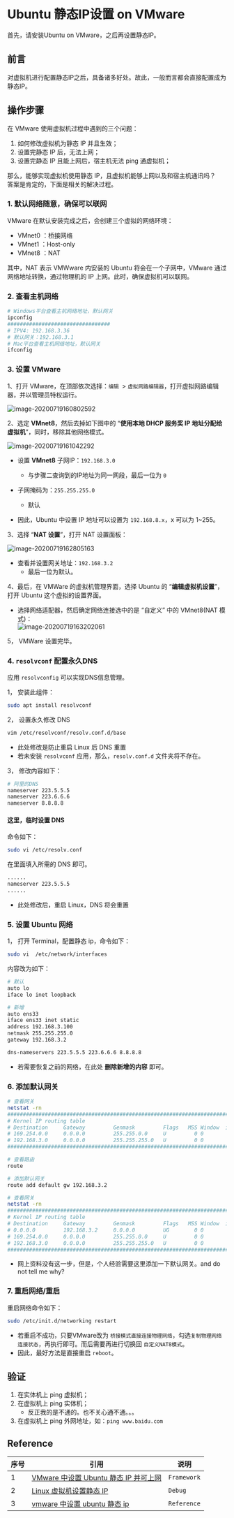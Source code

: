 # Ubuntu 静态IP设置 on VMware

首先，请安装Ubuntu on VMware，之后再设置静态IP。



## 前言

对虚拟机进行配置静态IP之后，具备诸多好处。故此，一般而言都会直接配置成为静态IP。



## 操作步骤

在 VMware 使用虚拟机过程中遇到的三个问题：

1.  如何修改虚拟机为静态 IP 并且生效；
2.  设置完静态 IP 后，无法上网；
3.  设置完静态 IP 且能上网后，宿主机无法 ping 通虚拟机；

那么，能够实现虚拟机使用静态 IP，且虚拟机能够上网以及和宿主机通讯吗？  
答案是肯定的，下面是相关的解决过程。

### 1. 默认网络随意，确保可以联网

VMware 在默认安装完成之后，会创建三个虚拟的网络环境：

-   VMnet0 ：桥接网络
-   VMnet1 ：Host-only
-   VMnet8 ：NAT

其中，NAT 表示 VMWware 内安装的 Ubuntu 将会在一个子网中，VMware 通过网络地址转换，通过物理机的 IP 上网。此时，确保虚拟机可以联网。



### 2. 查看主机网络

```bash
# Windows平台查看主机网络地址，默认网关
ipconfig
#################################
# IPV4: 192.168.3.36
# 默认网关：192.168.3.1
# Mac平台查看主机网络地址，默认网关
ifconfig
```



### 3. 设置 VMware

1、打开 VMware，在顶部依次选择：`编辑 `> `虚拟网路编辑器`，打开虚拟网路编辑器，并以管理员特权运行。

![image-20200719160802592](_resource/Ubuntu%20%E9%9D%99%E6%80%81IP%E8%AE%BE%E7%BD%AE/image-20200719160802592.png)



2、选定 **VMnet8**，然后去掉如下图中的 “**使用本地 DHCP 服务奖 IP 地址分配给虚拟机**”，同时，移除其他网络模式。

![image-20200719161042292](_resource/Ubuntu%20%E9%9D%99%E6%80%81IP%E8%AE%BE%E7%BD%AE/image-20200719161042292.png)

- 设置 **VMnet8** 子网IP：`192.168.3.0`
    - 与步骤二查询到的IP地址为同一网段，最后一位为 `0`

- 子网掩码为：`255.255.255.0`
    - 默认

- 因此，Ubuntu 中设置 IP 地址可以设置为 `192.168.8.x`，x 可以为 1~255。



3、选择 “**NAT 设置**”，打开 NAT 设置面板：

![image-20200719162805163](_resource/Ubuntu%20%E9%9D%99%E6%80%81IP%E8%AE%BE%E7%BD%AE/image-20200719162805163.png)

- 查看并设置网关地址：`192.168.3.2`
    - 最后一位为默认。



4、最后，在 VMWare 的虚拟机管理界面，选择 Ubuntu 的 “**编辑虚拟机设置**”，打开 Ubuntu 这个虚拟的设置界面。

- 选择网络适配器，然后确定网络连接选中的是 “自定义” 中的 VMnet8(NAT 模式)：  
    ![image-20200719163202061](_resource/Ubuntu%20%E9%9D%99%E6%80%81IP%E8%AE%BE%E7%BD%AE/image-20200719163202061.png)

5， VMWare 设置完毕。



### 4.  `resolvconf` 配置永久DNS

应用 `resolvconfig` 可以实现DNS信息管理。

1， 安装此组件：

```bash
sudo apt install resolvconf
```



2， 设置永久修改 DNS

```bash
vim /etc/resolvconf/resolv.conf.d/base
```

- 此处修改是防止重启 Linux 后 DNS 重置
- 若未安装 `resolvconf` 应用，那么，`resolv.conf.d` 文件夹将不存在。



3， 修改内容如下：

```bash
# 阿里的DNS
nameserver 223.5.5.5
nameserver 223.6.6.6
nameserver 8.8.8.8
```



#### 这里，临时设置 DNS

命令如下：

```bash
sudo vi /etc/resolv.conf
```

在里面填入所需的 DNS 即可。

```bash
......
nameserver 223.5.5.5
......
```

- 此处修改后，重启 Linux，DNS 将会重置



### 5. 设置 Ubuntu 网络

1， 打开 Terminal，配置静态 ip，命令如下：

```bash
sudo vi  /etc/network/interfaces
```

内容改为如下：

```bash
# 默认
auto lo
iface lo inet loopback

# 新增
auto ens33
iface ens33 inet static
address 192.168.3.100
netmask 255.255.255.0
gateway 192.168.3.2

dns-nameservers 223.5.5.5 223.6.6.6 8.8.8.8
```

- 若需要恢复之前的网络，在此处 **删除新增的内容** 即可。



### 6. 添加默认网关

```bash
# 查看网关
netstat -rn
##################################################################################
# Kernel IP routing table
# Destination     Gateway         Genmask         Flags   MSS Window  irtt Iface
# 169.254.0.0     0.0.0.0         255.255.0.0     U         0 0          0 ens33
# 192.168.3.0     0.0.0.0         255.255.255.0   U         0 0          0 ens33
##################################################################################

# 查看路由
route

# 添加默认网关
route add default gw 192.168.3.2

# 查看网关
netstat -rn
##################################################################################
# Kernel IP routing table
# Destination     Gateway         Genmask         Flags   MSS Window  irtt Iface
# 0.0.0.0         192.168.3.2     0.0.0.0         UG        0 0          0 ens33
# 169.254.0.0     0.0.0.0         255.255.0.0     U         0 0          0 ens33
# 192.168.3.0     0.0.0.0         255.255.255.0   U         0 0          0 ens33
##################################################################################
```

- 网上资料没有这一步，但是，个人经验需要这里添加一下默认网关。and do not tell me why?



### 7. 重启网络/重启

重启网络命令如下：

```bash
sudo /etc/init.d/networking restart
```

- 若重启不成功，只要VMware改为 `桥接模式直接连接物理网络`，勾选`复制物理网络连接状态`，再执行即可。而后需要再进行切换回 `自定义NAT8模式`。
- 因此，最好方法是直接重启 `reboot`。



## 验证

1.  在实体机上 ping 虚拟机；
2.  在虚拟机上 ping 实体机；
    - 反正我的是不通的。也不关心通不通。。。
3.  在虚拟机上 ping 外网地址，如：`ping www.baidu.com`



## Reference

| 序号 | 引用                                                         | 说明        |
| ---- | ------------------------------------------------------------ | ----------- |
| 1    | [VMware 中设置 Ubuntu 静态 IP 并可上网](https://blog.csdn.net/cgs1999/article/details/91416055) | `Framework` |
| 2    | [Linux 虚拟机设置静态 IP](https://www.jianshu.com/p/2e5fecf2a7df) | `Debug`     |
| 3    | [vmware 中设置 ubuntu 静态 ip](https://www.cnblogs.com/shanhm1991/p/9902568.html) | `Reference` |

